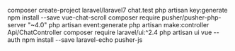 composer create-project laravel/laravel7 chat.test
php artisan key:generate
npm install --save vue-chat-scroll
composer require pusher/pusher-php-server "~4.0"
php artisan event:generate
php artisan make:controller Api/ChatController
composer require laravel/ui:^2.4
php artisan ui vue --auth
npm install --save laravel-echo pusher-js
